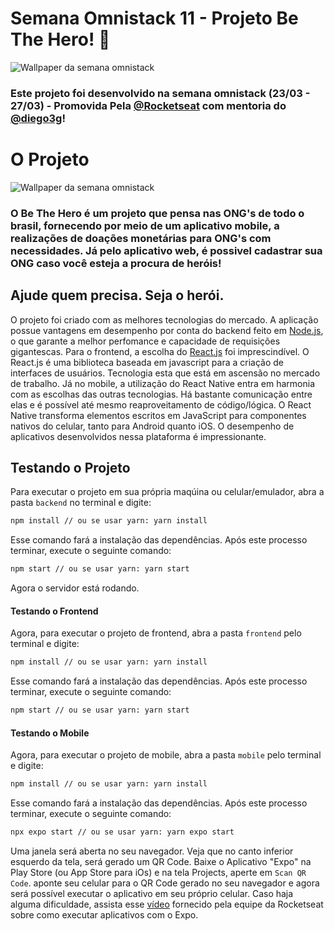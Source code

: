 # Semana Omnistack 11 - Projeto Be The Hero! 🦸
![Wallpaper da semana omnistack](https://i.ibb.co/JC1WDts/Wallpaper-Omni-Stack-11-2560x1080.jpg)

### Este projeto foi desenvolvido na semana omnistack (23/03 - 27/03) - Promovida Pela [@Rocketseat](https://github.com/Rocketseat) com mentoria do [@diego3g](https://github.com/diego3g)!

# O Projeto
![Wallpaper da semana omnistack](https://i.ibb.co/MM5F3kD/background-bethehero.png)

### O Be The Hero é um projeto que pensa nas ONG's de todo o brasil, fornecendo por meio de um aplicativo mobile, a realizações de doações monetárias para ONG's com necessidades. Já pelo aplicativo web, é possivel cadastrar sua ONG caso você esteja a procura de heróis!

## Ajude quem precisa. Seja o herói.
O projeto foi criado com as melhores tecnologias do mercado. A aplicação possue vantagens em desempenho por conta do backend feito em [Node.js](https://nodejs.org/), o que garante a melhor perfomance e capacidade de requisições gigantescas.
Para o frontend, a escolha do [React.js](https://pt-br.reactjs.org/) foi imprescindível. O React.js é uma biblioteca baseada em javascript para a criação de interfaces de usuários. Tecnologia esta que está em ascensão no mercado de trabalho.
Já no mobile, a utilização do React Native entra em harmonia com as escolhas das outras tecnologias. Há bastante comunicação entre elas e é possível até mesmo reaproveitamento de código/lógica. O React Native transforma elementos escritos em JavaScript para componentes nativos do celular, tanto para Android quanto iOS. O desempenho de aplicativos desenvolvidos nessa plataforma é impressionante. 

## Testando o Projeto
Para executar o projeto em sua própria maqúina ou celular/emulador, abra a pasta `backend` no terminal e digite:
```bash
npm install // ou se usar yarn: yarn install
```
Esse comando fará a instalação das dependências. Após este processo terminar, execute o seguinte comando:
```bash
npm start // ou se usar yarn: yarn start
```
Agora o servidor está rodando. 
#### Testando o Frontend
Agora, para executar o projeto de frontend, abra a pasta `frontend` pelo terminal e digite:
```bash
npm install // ou se usar yarn: yarn install
```
Esse comando fará a instalação das dependências. Após este processo terminar, execute o seguinte comando:
```bash
npm start // ou se usar yarn: yarn start
```
#### Testando o Mobile
Agora, para executar o projeto de mobile, abra a pasta `mobile` pelo terminal e digite:
```bash
npm install // ou se usar yarn: yarn install
```
Esse comando fará a instalação das dependências. Após este processo terminar, execute o seguinte comando:
```bash
npx expo start // ou se usar yarn: yarn expo start
```
Uma janela será aberta no seu navegador. Veja que no canto inferior esquerdo da tela, será gerado um QR Code. Baixe o Aplicativo "Expo" na Play Store (ou App Store para iOs) e na tela Projects, aperte em `Scan QR Code`. aponte seu celular para o QR Code gerado no seu navegador e agora será possível executar o aplicativo em seu próprio celular.
Caso haja alguma dificuldade, assista esse [vídeo](https://www.youtube.com/watch?v=eSjFDWYkdxM) fornecido pela equipe da Rocketseat sobre como executar aplicativos com o Expo.
